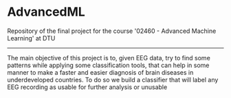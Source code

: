 # AdvancedML
Repository of the final project for the course '02460 - Advanced Machine Learning' at DTU

<hr>
The main objective of this project is to, given EEG data, try to find some patterns while applying some classification tools, that can help in some manner to make a faster and easier diagnosis of brain diseases in underdeveloped countries. 
To do so we build a classifier that will label any EEG recording as usable for further analysis or unusable

